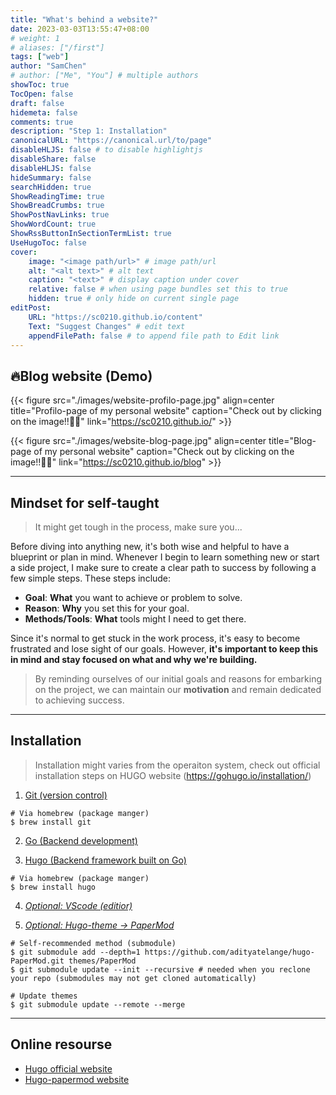 ```yaml
---
title: "What's behind a website?"
date: 2023-03-03T13:55:47+08:00
# weight: 1
# aliases: ["/first"]
tags: ["web"]
author: "SamChen"
# author: ["Me", "You"] # multiple authors
showToc: true
TocOpen: false
draft: false
hidemeta: false
comments: true
description: "Step 1: Installation"
canonicalURL: "https://canonical.url/to/page"
disableHLJS: false # to disable highlightjs
disableShare: false
disableHLJS: false
hideSummary: false
searchHidden: true
ShowReadingTime: true
ShowBreadCrumbs: true
ShowPostNavLinks: true
ShowWordCount: true
ShowRssButtonInSectionTermList: true
UseHugoToc: false
cover:
    image: "<image path/url>" # image path/url
    alt: "<alt text>" # alt text
    caption: "<text>" # display caption under cover
    relative: false # when using page bundles set this to true
    hidden: true # only hide on current single page
editPost:
    URL: "https://sc0210.github.io/content"
    Text: "Suggest Changes" # edit text
    appendFilePath: false # to append file path to Edit link
---
```

## 🔥Blog website (Demo)

{{< figure src="./images/website-profilo-page.jpg" align=center title="Profilo-page of my personal website" caption="Check out by clicking on the image!!☝🏻"  link="https://sc0210.github.io/" >}} 

{{< figure src="./images/website-blog-page.jpg" align=center title="Blog-page of my personal website" caption="Check out by clicking on the image!!☝🏻" link="https://sc0210.github.io/blog" >}} 

----

## Mindset for self-taught

> It might get tough in the process, make sure you...

Before diving into anything new, it's both wise and helpful to have a blueprint or plan in mind. Whenever I begin to learn something new or start a side project, I make sure to create a clear path to success by following a few simple steps. These steps include:

- **Goal**: **What** you want to achieve or problem to solve.
- **Reason**: **Why** you set this for your goal.
- **Methods/Tools**: **What** tools might I need to get there. 

Since it's normal to get stuck in the work process, it's easy to become frustrated and lose sight of our goals. However, **it's important to keep this in mind and stay focused on what and why we're building.** 

>By reminding ourselves of our initial goals and reasons for embarking on the project, we can maintain our **motivation** and remain dedicated to achieving success.

----

## Installation 
> Installation might varies from the operaiton system, check out official installation steps on HUGO website (https://gohugo.io/installation/)

1. [Git (version control)](https://git-scm.com/)
```
# Via homebrew (package manger)
$ brew install git
```

2. [Go (Backend development)](https://go.dev/doc/install)

3. [Hugo (Backend framework built on Go)](https://gohugo.io/)
```
# Via homebrew (package manger)
$ brew install hugo
```
4. [*Optional: VScode (editior)*](https://code.visualstudio.com/download)

5. [*Optional: Hugo-theme -> PaperMod*](https://adityatelange.github.io/hugo-PaperMod/posts/papermod/papermod-faq/)

```
# Self-recommended method (submodule)
$ git submodule add --depth=1 https://github.com/adityatelange/hugo-PaperMod.git themes/PaperMod
$ git submodule update --init --recursive # needed when you reclone your repo (submodules may not get cloned automatically)

# Update themes
$ git submodule update --remote --merge
```
----

## Online resourse
- [Hugo official website](https://gohugo.io/)
- [Hugo-papermod website](https://adityatelange.github.io/hugo-PaperMod/posts/papermod/papermod-faq/)